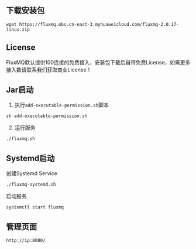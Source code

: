 ## 下载安装包
```shell
wget https://fluxmq.obs.cn-east-3.myhuaweicloud.com/fluxmq-2.0.17-linux.zip
```
## License
FluxMQ默认提供100连接的免费接入，安装包下载后自带免费License，如需更多接入数请联系我们获取商业License！

## Jar启动
1. 执行`add-executable-permission.sh`脚本
```shell
sh add-executable-permission.sh
```
2. 运行服务

```shell
./fluxmq.sh
```

## Systemd启动
创建Systemd Service

```shell
./fluxmq-systemd.sh
```

启动服务
```shell
systemctl start fluxmq
```


## 管理页面
```shell
http://ip:8080/
```

